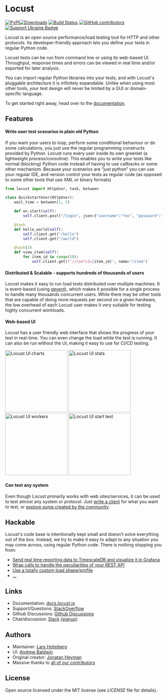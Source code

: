 # Locust

[![PyPI](https://img.shields.io/pypi/v/locust.svg)](https://pypi.org/project/locust/)<!--![Python Version from PEP 621 TOML](https://img.shields.io/python/required-version-toml?tomlFilePath=https%3A%2F%2Fraw.githubusercontent.com%2Flocustio%2Flocust%2Fmaster%2Fpyproject.toml)-->[![Downloads](https://pepy.tech/badge/locust/week)](https://pepy.tech/project/locust)
[![Build Status](https://github.com/locustio/locust/workflows/Tests/badge.svg)](https://github.com/locustio/locust/actions?query=workflow%3ATests)
[![GitHub contributors](https://img.shields.io/github/contributors/locustio/locust.svg)](https://github.com/locustio/locust/graphs/contributors)
[![Support Ukraine Badge](https://bit.ly/support-ukraine-now)](https://github.com/support-ukraine/support-ukraine)

Locust is an open source performance/load testing tool for HTTP and other protocols. Its developer-friendly approach lets you define your tests in regular Python code.

Locust tests can be run from command line or using its web-based UI. Throughput, response times and errors can be viewed in real time and/or exported for later analysis.

You can import regular Python libraries into your tests, and with Locust's pluggable architecture it is infinitely expandable. Unlike when using most other tools, your test design will never be limited by a GUI or domain-specific language.

To get started right away, head over to the [documentation](http://docs.locust.io/en/stable/installation.html).

## Features

#### Write user test scenarios in plain old Python

If you want your users to loop, perform some conditional behaviour or do some calculations, you just use the regular programming constructs provided by Python. Locust runs every user inside its own greenlet (a lightweight process/coroutine). This enables you to write your tests like normal (blocking) Python code instead of having to use callbacks or some other mechanism. Because your scenarios are “just python” you can use your regular IDE, and version control your tests as regular code (as opposed to some other tools that use XML or binary formats)

```python
from locust import HttpUser, task, between

class QuickstartUser(HttpUser):
    wait_time = between(1, 2)

    def on_start(self):
        self.client.post("/login", json={"username":"foo", "password":"bar"})

    @task
    def hello_world(self):
        self.client.get("/hello")
        self.client.get("/world")

    @task(3)
    def view_item(self):
        for item_id in range(10):
            self.client.get(f"/item?id={item_id}", name="/item")
```

#### Distributed & Scalable - supports hundreds of thousands of users

Locust makes it easy to run load tests distributed over multiple machines. It is event-based (using [gevent](http://www.gevent.org/)), which makes it possible for a single process to handle many thousands concurrent users. While there may be other tools that are capable of doing more requests per second on a given hardware, the low overhead of each Locust user makes it very suitable for testing highly concurrent workloads.

#### Web-based UI

Locust has a user friendly web interface that shows the progress of your test in real-time. You can even change the load while the test is running. It can also be run without the UI, making it easy to use for CI/CD testing.

<img src="docs/images/total_requests_per_second.png" alt="Locust UI charts" width="200"/> <img src="docs/images/webui-running-statistics.png" alt="Locust UI stats" width="200"/> <img src="docs/images/locust_workers.png" alt="Locust UI workers" width="200"/> <img src="docs/images/webui-splash-screenshot.png" alt="Locust UI start test" width="200"/>

#### Can test any system

Even though Locust primarily works with web sites/services, it can be used to test almost any system or protocol. Just [write a client](https://docs.locust.io/en/latest/testing-other-systems.html#testing-other-systems) for what you want to test, or [explore some created by the community](https://github.com/SvenskaSpel/locust-plugins#users).

## Hackable

Locust's code base is intentionally kept small and doesn't solve everything out of the box. Instead, we try to make it easy to adapt to any situation you may come across, using regular Python code. There is nothing stopping you from: 

* [Send real time reporting data to TimescaleDB and visualize it in Grafana](https://github.com/SvenskaSpel/locust-plugins/blob/master/locust_plugins/dashboards/README.md)
* [Wrap calls to handle the peculiarities of your REST API](https://github.com/SvenskaSpel/locust-plugins/blob/8af21862d8129a5c3b17559677fe92192e312d8f/examples/rest_ex.py#L87) 
* [Use a totally custom load shape/profile](https://docs.locust.io/en/latest/custom-load-shape.html#custom-load-shape)
* [...](https://github.com/locustio/locust/wiki/Extensions)

## Links

* Documentation: [docs.locust.io](https://docs.locust.io)
* Support/Questions: [StackOverflow](https://stackoverflow.com/questions/tagged/locust)
* Github Discussions: [Github Discussions](https://github.com/orgs/locustio/discussions)
* Chat/discussion: [Slack](https://locustio.slack.com) [(signup)](https://communityinviter.com/apps/locustio/locust)

## Authors

* Maintainer: [Lars Holmberg](https://github.com/cyberw)
* UI: [Andrew Baldwin](https://github.com/andrewbaldwin44)
* Original creator: [Jonatan Heyman](https://github.com/heyman)
* Massive thanks to [all of our contributors](https://github.com/locustio/locust/graphs/contributors)

## License

Open source licensed under the MIT license (see _LICENSE_ file for details).
